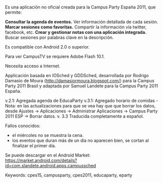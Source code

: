 Es una aplicación no oficial creada para la Campus Party España 2011, que permite:

**Consultar la agenda de eventos.** Ver información detallada de cada sesión.
**Marcar sesiones como favoritas.** Compartir la información vía twitter, facebook, etc.
**Crear y gestionar notas con una aplicación integrada.** Buscar sesiones por palabras clave en la descripción.

Es compatible con Android 2.0 o superior.

Para ver CampusTV se requiere Adobe Flash 10.1.

Necesita acceso a Internet.



Applicación basada en IOSched y GDDSched, desarrollada por Rodrigo Damasio de Moura (http://damasiormoura.blogspot.com/) para la Campus Party 2011 Brasil y adaptada por Samuel Landete para la Campus Party 2011 España.

v.2.1: Agregada agenda de EducaParty
v.3.1: Agregado horario de comidas - Nota: en las actualizaciones para que se vea hay que que borrar los datos, desde Ajustes -> Aplicaciones -> Administrar Aplicaciones -> Campus Party 2011 ESP -> Borrar datos.
v. 3.3 Traducida completamente a español.

Fallos conocidos:
- el miércoles no se muestra la cena.
- los eventos que duran más de un día no aparecen bien, se cortan al finalizar el primer día.

Se puede descargar en el Android Market:
https://market.android.com/details?id=com.slandete.android.apps.campussched

Keywords:
cpes15, campusparty, cpes2011, educaparty, eparty